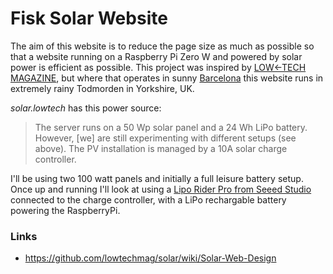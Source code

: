 # Fisk Solar Website

The aim of this website is to reduce the page size as much as possible so that a website running on a Raspberry Pi Zero W and powered by solar power is efficient as possible. This project was inspired by [LOW←TECH MAGAZINE](https://solar.lowtechmagazine.com), but where that operates in sunny [Barcelona](https://solar.lowtechmagazine.com/power.html) this website runs in extremely rainy Todmorden in Yorkshire, UK.

_solar.lowtech_ has this power source:

> The server runs on a 50 Wp solar panel and a 24 Wh LiPo battery. However, [we] are still experimenting with different setups (see above). The PV installation is managed by a 10A solar charge controller.

I'll be using two 100 watt panels and initially a full leisure battery setup. Once up and running I'll look at using a [Lipo Rider Pro from Seeed Studio](http://wiki.seeedstudio.com/Lipo_Rider_Pro/) connected to the charge controller, with a LiPo rechargable battery powering the RaspberryPi.

### Links

* https://github.com/lowtechmag/solar/wiki/Solar-Web-Design
